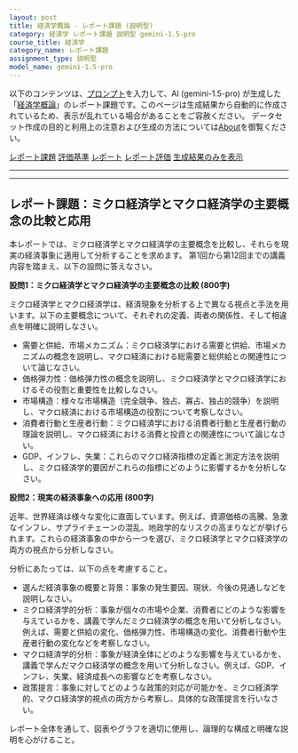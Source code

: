 ```yaml
---
layout: post
title: 経済学概論 - レポート課題 (説明型)
category: 経済学 レポート課題 説明型 gemini-1.5-pro
course_title: 経済学
category_name: レポート課題
assignment_type: 説明型
model_name: gemini-1.5-pro
---
```


以下のコンテンツは、[プロンプト](https://github.com/takedatoshiyuki/synthetic_assignments/tree/main/generated/経済学/gemini-1.5-pro/prompt_レポート課題-説明型.md)を入力して、AI (gemini-1.5-pro) が生成した「[経済学概論](/contents/経済学/)」のレポート課題です。このページは生成結果から自動的に作成されているため、表示が乱れている場合があることをご容赦ください。
データセット作成の目的と利用上の注意および生成の方法については[About](/About)を御覧ください。

[レポート課題](../レポート課題-説明型)
[評価基準](../評価基準-説明型)
[レポート](../レポート-説明型)
[レポート評価](../レポート評価-説明型)
[生成結果のみを表示](https://github.com/takedatoshiyuki/synthetic_assignments/tree/main/generated/経済学/gemini-1.5-pro/レポート課題-説明型.md)
  

***
***
  
## レポート課題：ミクロ経済学とマクロ経済学の主要概念の比較と応用

本レポートでは、ミクロ経済学とマクロ経済学の主要概念を比較し、それらを現実の経済事象に適用して分析することを求めます。  第1回から第12回までの講義内容を踏まえ、以下の設問に答えなさい。

**設問1：ミクロ経済学とマクロ経済学の主要概念の比較 (800字)**

ミクロ経済学とマクロ経済学は、経済現象を分析する上で異なる視点と手法を用います。以下の主要概念について、それぞれの定義、両者の関係性、そして相違点を明確に説明しなさい。

* 需要と供給、市場メカニズム：ミクロ経済学における需要と供給、市場メカニズムの概念を説明し、マクロ経済における総需要と総供給との関連性について論じなさい。
* 価格弾力性：価格弾力性の概念を説明し、ミクロ経済学とマクロ経済学におけるその役割と重要性を比較しなさい。
* 市場構造：様々な市場構造（完全競争、独占、寡占、独占的競争）を説明し、マクロ経済における市場構造の役割について考察しなさい。
* 消費者行動と生産者行動：ミクロ経済学における消費者行動と生産者行動の理論を説明し、マクロ経済における消費と投資との関連性について論じなさい。
* GDP、インフレ、失業：これらのマクロ経済指標の定義と測定方法を説明し、ミクロ経済学的要因がこれらの指標にどのように影響するかを分析しなさい。


**設問2：現実の経済事象への応用 (800字)**

近年、世界経済は様々な変化に直面しています。例えば、資源価格の高騰、急激なインフレ、サプライチェーンの混乱、地政学的なリスクの高まりなどが挙げられます。これらの経済事象の中から一つを選び、ミクロ経済学とマクロ経済学の両方の視点から分析しなさい。

分析にあたっては、以下の点を考慮すること。

* 選んだ経済事象の概要と背景：事象の発生要因、現状、今後の見通しなどを説明しなさい。
* ミクロ経済学的分析：事象が個々の市場や企業、消費者にどのような影響を与えているかを、講義で学んだミクロ経済学の概念を用いて分析しなさい。例えば、需要と供給の変化、価格弾力性、市場構造の変化、消費者行動や生産者行動の変化などを考察しなさい。
* マクロ経済学的分析：事象が経済全体にどのような影響を与えているかを、講義で学んだマクロ経済学の概念を用いて分析しなさい。例えば、GDP、インフレ、失業、経済成長への影響などを考察しなさい。
* 政策提言：事象に対してどのような政策的対応が可能かを、ミクロ経済学的、マクロ経済学的視点の両方から考察し、具体的な政策提言を行いなさい。


レポート全体を通して、図表やグラフを適切に使用し、論理的な構成と明確な説明を心がけること。
